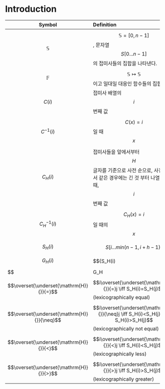 # Introduction

| Symbol | Definition |
|---|:---|
|$$\mathbb{S}$$ | $$\mathbb{S}=[0, n-1]$$, 문자열 $$S[0...n-1]$$의 접미사들의 집합을 나타낸다. |
|$$\mathbb{F}$$ | $$\mathbb{S} \mapsto \mathbb{S}$$ 이고 일대일 대응인 함수들의 집합  |
|$$C(i)$$ | 접미사 배열의 $$i$$ 번째 값 |
|$$C^{-1}(i)$$ | $$C(x)=i$$ 일 때 $$x$$ |
|$$C_H(i)$$ | 접미사들을 앞에서부터 $$H$$ 글자를 기준으로 사전 순으로, 사전상 순서 같은 경우에는 긴 것 부터 나열했을 때, $$i$$번째 값 |
|$$C_H^{-1}(i)$$ | $$C_H(x)=i$$일 때의 $$x$$ |
|$$S_H(i)$$ | $$S[i...min(n-1,i+h-1)]$$ |
|$$G_H(i)$$ | $$\{S_H(i) | 0 \leq i \leq n-1 \}$$ 에서 $$S_H(i)$$의 사전상 순서 (0-based) |
|$$|G_H|$$ | $$|\{S_H(i) | 0 \leq i \leq n-1 \}|$$ |
|$$\overset{\underset{\mathrm{H}}{}}{=}$$| $$i\overset{\underset{\mathrm{H}}{}}{=}j \iff S_H(i)=S_H(j)$$ (lexicographically equal)|  
|$$\overset{\underset{\mathrm{H}}{}}{\neq}$$| $$i\overset{\underset{\mathrm{H}}{}}{\neq}j \iff S_H(i)<S_H(j) \lor S_H(i)>S_H(j)$$ (lexicographically not equal)|  
|$$\overset{\underset{\mathrm{H}}{}}{<}$$| $$i\overset{\underset{\mathrm{H}}{}}{<}j \iff S_H(i)<S_H(j)$$ (lexicographically less) |
|$$\overset{\underset{\mathrm{H}}{}}{>}$$| $$i\overset{\underset{\mathrm{H}}{}}{>}j \iff S_H(i)>S_H(j)$$ (lexicographically greater) |  